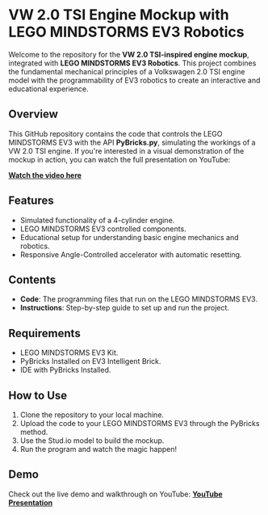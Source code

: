 # VW 2.0 TSI Engine Mockup with LEGO MINDSTORMS EV3 Robotics

Welcome to the repository for the **VW 2.0 TSI-inspired engine mockup**, integrated with **LEGO MINDSTORMS EV3 Robotics**. This project combines the fundamental mechanical principles of a Volkswagen 2.0 TSI engine model with the programmability of EV3 robotics to create an interactive and educational experience.

## Overview
This GitHub repository contains the code that controls the LEGO MINDSTORMS EV3 with the API **PyBricks.py**, simulating the workings of a VW 2.0 TSI engine. If you're interested in a visual demonstration of the mockup in action, you can watch the full presentation on YouTube: 

[**Watch the video here**](https://youtu.be/MLTQ5DHS6eI)

## Features
- Simulated functionality of a 4-cylinder engine.
- LEGO MINDSTORMS EV3 controlled components.
- Educational setup for understanding basic engine mechanics and robotics.
- Responsive Angle-Controlled accelerator with automatic resetting. 

## Contents
- **Code**: The programming files that run on the LEGO MINDSTORMS EV3.
- **Instructions**: Step-by-step guide to set up and run the project.

## Requirements
- LEGO MINDSTORMS EV3 Kit.
- PyBricks Installed on EV3 Intelligent Brick.
- IDE with PyBricks Installed.

## How to Use
1. Clone the repository to your local machine.
2. Upload the code to your LEGO MINDSTORMS EV3 through the PyBricks method.
3. Use the Stud.io model to build the mockup. 
4. Run the program and watch the magic happen!

## Demo
Check out the live demo and walkthrough on YouTube:
[**YouTube Presentation**](https://youtu.be/MLTQ5DHS6eI)
